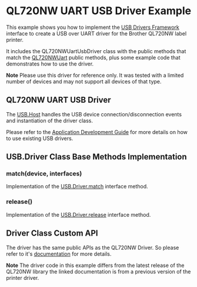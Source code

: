 # QL720NW UART USB Driver Example #

This example shows you how to implement the [USB Drivers Framework](./../../docs/DriverDevelopmentGuide.md) interface to create a USB over UART driver for the Brother QL720NW label printer.

It includes the QL720NWUartUsbDriver class with the public methods that match the [QL720NWUart](https://github.com/electricimp/QL720NW/tree/e6163cef81a0dcd37f4e1205a4ab9f456f77f83b) public methods, plus some example code that demonstrates how to use the driver.

**Note** Please use this driver for reference only. It was tested with a limited number of devices and may not support all devices of that type.

## QL720NW UART USB Driver ##

The [USB.Host](./../../docs/DriverDevelopmentGuide.md#usb-drivers-framework-api-specification) handles the USB device connection/disconnection events and instantiation of the driver class.

Please refer to the [Application Development Guide](./../../docs/ApplicationDevelopmentGuide.md) for more details on how to use existing USB drivers.

## USB.Driver Class Base Methods Implementation ##

### match(device, interfaces)

Implementation of the [USB.Driver.match](../../docs/DriverDevelopmentGuide.md#matchdeviceobject-interfaces) interface method.

### release()

Implementation of the [USB.Driver.release](../../docs/DriverDevelopmentGuide.md#release) interface method.

## Driver Class Custom API ##

The driver has the same public APIs as the QL720NW Driver. So please refer to it's [documentation](https://github.com/electricimp/QL720NW/tree/e6163cef81a0dcd37f4e1205a4ab9f456f77f83b) for more details.

**Note** The driver code in this example differs from the latest release of the QL720NW library the linked documentation is from a previous version of the printer driver.
